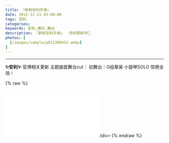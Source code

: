 ```yaml
---
title: 『新粉安利手册』
date: 2012-12-21 03:00:00
tags: 安利
categories: 
keywords: 安利,赛时,舞台
description: 『新粉安利手册』  持续更新中🦁
photos: [
  [/images/sample/p611308452.webp]
] 
---
```


<!--more-->

---

**✨安利✨**
官博相关更新 
主题曲首舞台cut：
初舞台｜G组章昊 小提琴SOLO 惊艳全场！

{% raw %}
<div style="position: relative; width: 100%; height: 0; padding-bottom: 75%;">
<iframe src="//player.bilibili.com/player.html?aid=651201185&bvid=BV19e4y1P7F4&cid=990178571&page=1" scrolling="no" border="0" frameborder="no" framespacing="0" allowfullscreen="true"> </iframe>/div>
{% endraw %}
